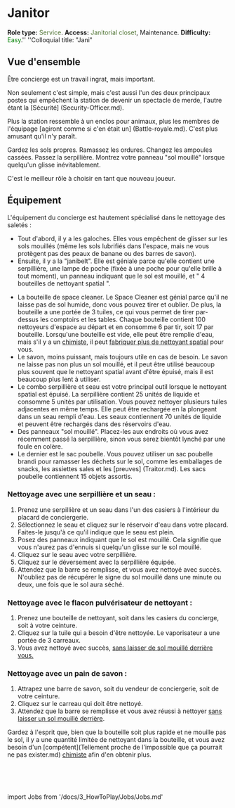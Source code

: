 # Janitor
**Role type:** <font color= "#4e7331">Service</font>. **Access:** <font color="#4e7331">Janitorial closet</font>, Maintenance. **Difficulty:** <font color="Green">Easy</font>.'' ''Colloquial title: "Jani"


## Vue d'ensemble

Être concierge est un travail ingrat, mais important.

Non seulement c'est simple, mais c'est aussi l'un des deux principaux postes qui empêchent la station de devenir un spectacle de merde, l'autre étant la [Sécurité] (Security-Officer.md).

Plus la station ressemble à un enclos pour animaux, plus les membres de l'équipage [agiront comme si c'en était un] (Battle-royale.md).
C'est plus amusant qu'il n'y paraît.

Gardez les sols propres. Ramassez les ordures.
Changez les ampoules cassées. Passez la serpillière.
 Montrez votre panneau "sol mouillé" lorsque quelqu'un glisse inévitablement.

C'est le meilleur rôle à choisir en tant que nouveau joueur.

## Équipement

L'équipement du concierge est hautement spécialisé dans le nettoyage des saletés :

- Tout d'abord, il y a les galoches. Elles vous empêchent de glisser sur les sols mouillés (même les sols lubrifiés dans l'espace, mais ne vous protègent pas des peaux de banane ou des barres de savon).
- Ensuite, il y a la "janibelt". Elle est géniale parce qu'elle contient une serpillière, une lampe de poche (fixée à une poche pour qu'elle brille à tout moment), un panneau indiquant que le sol est mouillé, et " 4 bouteilles de nettoyant spatial ".

* La bouteille de space cleaner. Le Space Cleaner est génial parce qu'il ne laisse pas de sol humide, donc vous pouvez tirer et oublier. De plus, la bouteille a une portée de 3 tuiles, ce qui vous permet de tirer par-dessus les comptoirs et les tables. Chaque bouteille contient 100 nettoyeurs d'espace au départ et en consomme 6 par tir, soit 17 par bouteille. Lorsqu'une bouteille est vide, elle peut être remplie d'eau, mais s'il y a un [chimiste](\3_HowToPlay\jobs\Medical_roles\Chemist.md), il peut [fabriquer plus de nettoyant spatial](Chemistry.md) pour vous.
* Le savon, moins puissant, mais toujours utile en cas de besoin. Le savon ne laisse pas non plus un sol mouillé, et il peut être utilisé beaucoup plus souvent que le nettoyant spatial avant d'être épuisé, mais il est beaucoup plus lent à utiliser.
* Le combo serpillière et seau est votre principal outil lorsque le nettoyant spatial est épuisé. La serpillière contient 25 unités de liquide et consomme 5 unités par utilisation. Vous pouvez nettoyer plusieurs tuiles adjacentes en même temps. Elle peut être rechargée en la plongeant dans un seau rempli d'eau. Les seaux contiennent 70 unités de liquide et peuvent être rechargés dans des réservoirs d'eau.
* Des panneaux "sol mouillé". Placez-les aux endroits où vous avez récemment passé la serpillière, sinon vous serez bientôt lynché par une foule en colère.
* Le dernier est le sac poubelle. Vous pouvez utiliser un sac poubelle brandi pour ramasser les déchets sur le sol, comme les emballages de snacks, les assiettes sales et les [preuves] (Traitor.md). Les sacs poubelle contiennent 15 objets assortis.

### Nettoyage avec une serpillière et un seau :

1. Prenez une serpillière et un seau dans l'un des casiers à l'intérieur du placard de conciergerie.
2. Sélectionnez le seau et cliquez sur le réservoir d'eau dans votre placard. Faites-le jusqu'à ce qu'il indique que le seau est plein.
4. Posez des panneaux indiquant que le sol est mouillé. Cela signifie que vous n'aurez pas d'ennuis si quelqu'un glisse sur le sol mouillé.
5. Cliquez sur le seau avec votre serpillière.
6. Cliquez sur le déversement avec la serpillière équipée.
7. Attendez que la barre se remplisse, et vous avez nettoyé avec succès. N'oubliez pas de récupérer le signe du sol mouillé dans une minute ou deux, une fois que le sol aura séché.

### Nettoyage avec le flacon pulvérisateur de nettoyant :

1. Prenez une bouteille de nettoyant, soit dans les casiers du concierge, soit à votre ceinture.
2. Cliquez sur la tuile qui a besoin d'être nettoyée. Le vaporisateur a une portée de 3 carreaux.
4. Vous avez nettoyé avec succès, <u>sans laisser de sol mouillé derrière vous.</u>


### Nettoyage avec un pain de savon :

1. Attrapez une barre de savon, soit du vendeur de conciergerie, soit de votre ceinture.
2. Cliquez sur le carreau qui doit être nettoyé.
3. Attendez que la barre se remplisse et vous avez réussi à nettoyer <u>sans laisser un sol mouillé derrière</u>.


Gardez à l'esprit que, bien que la bouteille soit plus rapide et ne mouille pas le sol, il y a une quantité limitée de nettoyant dans la bouteille, et vous avez besoin d'un [compétent](Tellement proche de l'impossible que ça pourrait ne pas exister.md) [chimiste](\3_HowToPlay\jobs\Medical_roles\Chemist.md) afin d'en obtenir plus.

  <br/>
<br/>
<br/>

import Jobs from '/docs/3_HowToPlay/Jobs/Jobs.md'

<Jobs />


